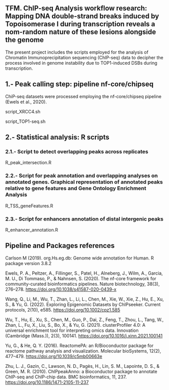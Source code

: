 ## TFM. ChIP-seq Analysis workflow research: Mapping DNA double-strand breaks induced by Topoisomerase I during transcription reveals a nom-random nature of these lesions alongside the genome  

The present project includes the scripts employed for the analysis of Chromatin Immunoprecipitation sequencing (ChIP-seq) data to decipher the process involved in genome instability due to TOP1-induced DSBs during transcription.

## 1.- Peak calling step: pipeline nf-core/chipseq
ChiP-seq datasets were processed employing the nf-core/chipseq pipeline (Ewels et al., 2020).

script_XRCC4.sh

script_TOP1-seq.sh
    
## 2.- Statistical analysis: R scripts
### 2.1.- Script to detect overlapping peaks across replicates 
R_peak_intersection.R

### 2.2.- Script for peak annotation and overlapping analyses on annotated genes. Graphical representation of annotated peaks relative to gene features and Gene Ontology Enrichment Analysis   
R_TSS_geneFeatures.R

### 2.3.- Script for enhancers annotation of distal intergenic peaks
R_enhancer_annotation.R

## Pipeline and Packages references

Carlson M (2019). org.Hs.eg.db: Genome wide annotation for Human. R package version 3.8.2 

Ewels, P. A., Peltzer, A., Fillinger, S., Patel, H., Alneberg, J., Wilm, A., Garcia, M. U., Di Tommaso, P., & Nahnsen, S. (2020). The nf-core framework for community-curated bioinformatics pipelines. Nature biotechnology, 38(3), 276–278. https://doi.org/10.1038/s41587-020-0439-x 

Wang, Q., Li, M., Wu, T., Zhan, L., Li, L., Chen, M., Xie, W., Xie, Z., Hu, E., Xu, S., & Yu, G. (2022). Exploring Epigenomic Datasets by ChIPseeker. Current protocols, 2(10), e585. https://doi.org/10.1002/cpz1.585 

Wu, T., Hu, E., Xu, S., Chen, M., Guo, P., Dai, Z., Feng, T., Zhou, L., Tang, W., Zhan, L., Fu, X., Liu, S., Bo, X., & Yu, G. (2021). clusterProfiler 4.0: A universal enrichment tool for interpreting omics data. Innovation (Cambridge (Mass.)), 2(3), 100141. https://doi.org/10.1016/j.xinn.2021.100141 

Yu, G., & He, Q. Y. (2016). ReactomePA: an R/Bioconductor package for reactome pathway analysis and visualization. Molecular bioSystems, 12(2), 477–479. https://doi.org/10.1039/c5mb00663e 

Zhu, L. J., Gazin, C., Lawson, N. D., Pagès, H., Lin, S. M., Lapointe, D. S., & Green, M. R. (2010). ChIPpeakAnno: a Bioconductor package to annotate ChIP-seq and ChIP-chip data. BMC bioinformatics, 11, 237. https://doi.org/10.1186/1471-2105-11-237 

